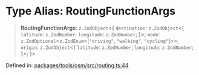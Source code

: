 # Type Alias: RoutingFunctionArgs

> **RoutingFunctionArgs**: `z.ZodObject`\<\{ `destination`: `z.ZodObject`\<\{ `latitude`: `z.ZodNumber`; `longitude`: `z.ZodNumber`; \}\>; `mode`: `z.ZodOptional`\<`z.ZodEnum`\<\[`"driving"`, `"walking"`, `"cycling"`\]\>\>; `origin`: `z.ZodObject`\<\{ `latitude`: `z.ZodNumber`; `longitude`: `z.ZodNumber`; \}\>; \}\>

Defined in: [packages/tools/osm/src/routing.ts:44](https://github.com/GeoDaCenter/openassistant/blob/bf312b357cb340f1f76fa8b62441fb39bcbce0ce/packages/tools/osm/src/routing.ts#L44)
